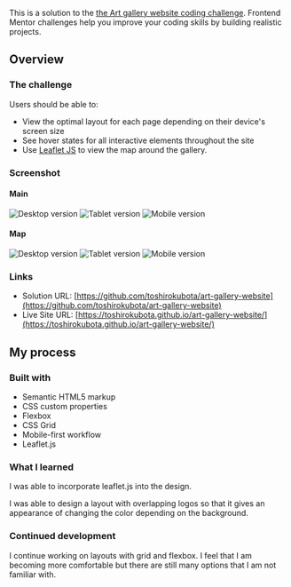 This is a solution to the [the Art gallery website coding challenge](https://www.frontendmentor.io/challenges/art-gallery-website-yVdrZlxyA). Frontend Mentor challenges help you improve your coding skills by building realistic projects. 

## Overview

### The challenge

Users should be able to:

- View the optimal layout for each page depending on their device's screen size
- See hover states for all interactive elements throughout the site
- Use [Leaflet JS](https://leafletjs.com/) to view the map around the gallery.

### Screenshot

#### Main

![Desktop version](./screenshotMainDesktop.png)
![Tablet version](./screenshotMainTablet.png)
![Mobile version](./screenshotMainMobile.png)

#### Map

![Desktop version](./screenshotMapDesktop.png)
![Tablet version](./screenshotMapTablet.png)
![Mobile version](./screenshotMapMobile.png)

### Links

- Solution URL: [https://github.com/toshirokubota/art-gallery-website](https://github.com/toshirokubota/art-gallery-website)
- Live Site URL: [https://toshirokubota.github.io/art-gallery-website/](https://toshirokubota.github.io/art-gallery-website/)

## My process

### Built with

- Semantic HTML5 markup
- CSS custom properties
- Flexbox
- CSS Grid
- Mobile-first workflow
- Leaflet.js

### What I learned

I was able to incorporate leaflet.js into the design.

I was able to design a layout with overlapping logos so that it gives an 
appearance of changing the color depending on the background.

### Continued development

I continue working on layouts with grid and flexbox. I feel that I am becoming
more comfortable but there are still many options that I am not familiar with.

